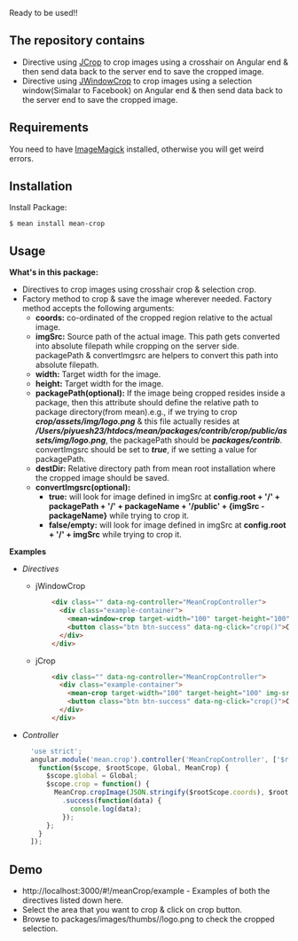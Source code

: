 Ready to be used!!

## The repository contains
* Directive using [JCrop](https://github.com/tapmodo/Jcrop) to crop images using a crosshair on Angular end & then send data back to the server end to save the cropped image.
* Directive using [JWindowCrop](https://github.com/tybro0103/jWindowCrop) to crop images using a selection window(Simalar to Facebook) on Angular end & then send data back to the server end to save the cropped image.

## Requirements

You need to have [ImageMagick](http://www.imagemagick.org/) installed, otherwise you will get weird errors.

## Installation

  Install Package:

    $ mean install mean-crop

## Usage

  **What's in this package:**

 * Directives to crop images using crosshair crop & selection crop.
 * Factory method to crop & save the image wherever needed. Factory method accepts the following arguments:
    * **coords:** co-ordinated of the cropped region relative to the actual image.
    * **imgSrc:** Source path of the actual image. This path gets converted into absolute filepath while cropping on the server side. packagePath & convertImgsrc are helpers to convert this path into absolute filepath.
    * **width:** Target width for the image.
    * **height:** Target width for the image.
    * **packagePath(optional):** If the image being cropped resides inside a package, then this attribute should define the relative path to package directory(from mean).e.g., if we trying to crop ***crop/assets/img/logo.png*** & this file actually resides at ***/Users/piyuesh23/htdocs/mean/packages/contrib/crop/public/assets/img/logo.png***, the packagePath should be ***packages/contrib***. convertImgsrc should be set to ***true***, if we setting a value for packagePath.
    * **destDir:** Relative directory path from mean root installation where the cropped image should be saved.
    * **convertImgsrc(optional):**
       * **true:** will look for image defined in imgSrc at **config.root + '/' + packagePath + '/' + packageName + '/public' + {imgSrc - packageName}** while trying to crop it.
       * **false/empty:** will look for image defined in imgSrc at **config.root + '/' + imgSrc** while trying to crop it.

**Examples**

* *Directives*

  * jWindowCrop

    ```HTML
        <div class="" data-ng-controller="MeanCropController">
          <div class="example-container">
            <mean-window-crop target-width="100" target-height="100" img-src="'crop/assets/img/logo.png'" dest-dir="'packages/images/thumbs'" package-path="'packages/contrib'" convert-imgsrc="true"></mean-window-crop>
            <button class="btn btn-success" data-ng-click="crop()">Crop</button>
          </div>
        </div>
    ```

  * jCrop

    ```HTML
        <div class="" data-ng-controller="MeanCropController">
          <div class="example-container">
            <mean-crop target-width="100" target-height="100" img-src="'crop/assets/img/logo.png'" dest-dir="'packages/images/thumbs'" package-path="'packages/contrib'" convert-imgsrc="true"></mean-crop>
            <button class="btn btn-success" data-ng-click="crop()">Crop</button>
          </div>
        </div>
    ```

* *Controller*

    ```javascript
      'use strict';
      angular.module('mean.crop').controller('MeanCropController', ['$rootScope', '$rootScope', 'Global', 'MeanCrop',
        function($scope, $rootScope, Global, MeanCrop) {
          $scope.global = Global;
          $scope.crop = function() {
            MeanCrop.cropImage(JSON.stringify($rootScope.coords), $rootScope.imgSrc, $rootScope.targetWidth, $rootScope.targetHeight, $rootScope.packagePath, $rootScope.convertImgsrc, $rootScope.destDir)
              .success(function(data) {
                console.log(data);
              });
          };
        }
      ]);
    ```
## Demo

* http://localhost:3000/#!/meanCrop/example - Examples of both the directives listed down here.
* Select the area that you want to crop & click on crop button.
* Browse to packages/images/thumbs/<image-resolution>/logo.png to check the cropped selection.
